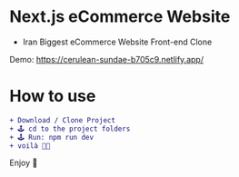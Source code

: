 # Next.js eCommerce Website

+ Iran Biggest eCommerce Website Front-end Clone

Demo: https://cerulean-sundae-b705c9.netlify.app/


# How to use
```diff
+ Download / Clone Project
+ 🕹 cd to the project folders
+ 🕹 Run: npm run dev
+ voilà 🤌🏼
```

Enjoy 🚀
